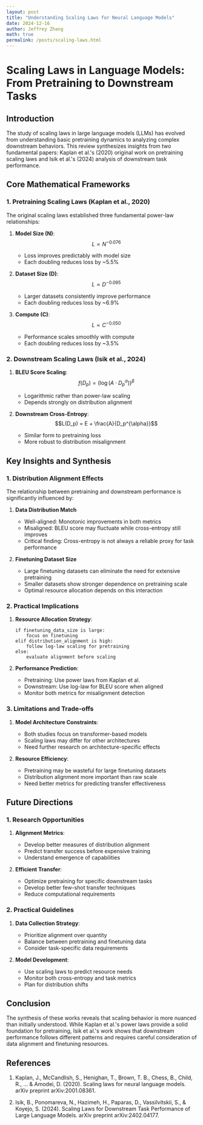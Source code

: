 ```yaml
---
layout: post
title: "Understanding Scaling Laws for Neural Language Models"
date: 2024-12-16
author: Jeffrey Zhang
math: true
permalink: /posts/scaling-laws.html
---
```


# Scaling Laws in Language Models: From Pretraining to Downstream Tasks

## Introduction

The study of scaling laws in large language models (LLMs) has evolved from understanding basic pretraining dynamics to analyzing complex downstream behaviors. This review synthesizes insights from two fundamental papers: Kaplan et al.'s (2020) original work on pretraining scaling laws and Isik et al.'s (2024) analysis of downstream task performance.

## Core Mathematical Frameworks

### 1. Pretraining Scaling Laws (Kaplan et al., 2020)

The original scaling laws established three fundamental power-law relationships:

1. **Model Size (N)**:
   $$L \propto N^{-0.076}$$
   - Loss improves predictably with model size
   - Each doubling reduces loss by ~5.5%

2. **Dataset Size (D)**:
   $$L \propto D^{-0.095}$$
   - Larger datasets consistently improve performance
   - Each doubling reduces loss by ~6.9%

3. **Compute (C)**:
   $$L \propto C^{-0.050}$$
   - Performance scales smoothly with compute
   - Each doubling reduces loss by ~3.5%

### 2. Downstream Scaling Laws (Isik et al., 2024)

1. **BLEU Score Scaling**:
   $$f(D_p) = (\log(A \cdot D_p^{\alpha}))^{\beta}$$
   - Logarithmic rather than power-law scaling
   - Depends strongly on distribution alignment

2. **Downstream Cross-Entropy**:
   $$L(D_p) = E + \frac{A}{D_p^{\alpha}}$$
   - Similar form to pretraining loss
   - More robust to distribution misalignment

## Key Insights and Synthesis

### 1. Distribution Alignment Effects

The relationship between pretraining and downstream performance is significantly influenced by:

1. **Data Distribution Match**
   - Well-aligned: Monotonic improvements in both metrics
   - Misaligned: BLEU score may fluctuate while cross-entropy still improves
   - Critical finding: Cross-entropy is not always a reliable proxy for task performance

2. **Finetuning Dataset Size**
   - Large finetuning datasets can eliminate the need for extensive pretraining
   - Smaller datasets show stronger dependence on pretraining scale
   - Optimal resource allocation depends on this interaction

### 2. Practical Implications

1. **Resource Allocation Strategy**:
   ```
   if finetuning_data_size is large:
       focus on finetuning
   elif distribution_alignment is high:
       follow log-law scaling for pretraining
   else:
       evaluate alignment before scaling
   ```

2. **Performance Prediction**:
   - Pretraining: Use power laws from Kaplan et al.
   - Downstream: Use log-law for BLEU score when aligned
   - Monitor both metrics for misalignment detection

### 3. Limitations and Trade-offs

1. **Model Architecture Constraints**:
   - Both studies focus on transformer-based models
   - Scaling laws may differ for other architectures
   - Need further research on architecture-specific effects

2. **Resource Efficiency**:
   - Pretraining may be wasteful for large finetuning datasets
   - Distribution alignment more important than raw scale
   - Need better metrics for predicting transfer effectiveness

## Future Directions

### 1. Research Opportunities

1. **Alignment Metrics**:
   - Develop better measures of distribution alignment
   - Predict transfer success before expensive training
   - Understand emergence of capabilities

2. **Efficient Transfer**:
   - Optimize pretraining for specific downstream tasks
   - Develop better few-shot transfer techniques
   - Reduce computational requirements

### 2. Practical Guidelines

1. **Data Collection Strategy**:
   - Prioritize alignment over quantity
   - Balance between pretraining and finetuning data
   - Consider task-specific data requirements

2. **Model Development**:
   - Use scaling laws to predict resource needs
   - Monitor both cross-entropy and task metrics
   - Plan for distribution shifts

## Conclusion

The synthesis of these works reveals that scaling behavior is more nuanced than initially understood. While Kaplan et al.'s power laws provide a solid foundation for pretraining, Isik et al.'s work shows that downstream performance follows different patterns and requires careful consideration of data alignment and finetuning resources.

## References

1. Kaplan, J., McCandlish, S., Henighan, T., Brown, T. B., Chess, B., Child, R., ... & Amodei, D. (2020). Scaling laws for neural language models. arXiv preprint arXiv:2001.08361.

2. Isik, B., Ponomareva, N., Hazimeh, H., Paparas, D., Vassilvitskii, S., & Koyejo, S. (2024). Scaling Laws for Downstream Task Performance of Large Language Models. arXiv preprint arXiv:2402.04177.









